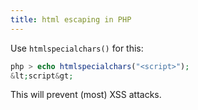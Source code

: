 ```yaml
---
title: html escaping in PHP
---
```


Use `htmlspecialchars()` for this:

```php
php > echo htmlspecialchars("<script>");
&lt;script&gt;
```

This will prevent (most) XSS attacks. 
